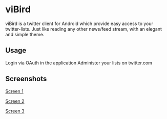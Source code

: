 # viBird

viBird is a twitter client for Android which provide easy access to your twitter-lists. Just like reading any other news/feed stream, with an elegant and simple theme.

## Usage

Login via OAuth in the application
Administer your lists on twitter.com

## Screenshots

[Screen 1](http://i56.tinypic.com/352fd04.png)

[Screen 2](http://i51.tinypic.com/2e214ox.png)

[Screen 3](http://i52.tinypic.com/2mmftqw.png)
